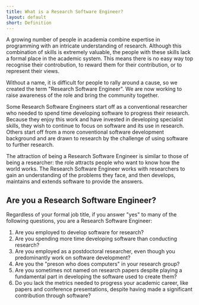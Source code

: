```yaml
---
title: What is a Research Software Engineer?
layout: default
short: Definition
---
```


A growing number of people in academia combine expertise in programming with
an intricate understanding of research. Although this combination of skills is
extremely valuable, the people with these skills lack a formal place in the
academic system. This means there is no easy way top recognise their controbution,
to reward them for their contribution, or to represent their views.

Without a name, it is difficult for people to rally around a cause, so we created the term
"Research Software Engineer". We are now working to raise awareness of the role and
bring the community together.

Some Research Software Engineers start off as a conventional researcher who needed to spend time
developing software to progress their research. Because they enjoy this work and have invested 
in developing specialist skills, they wish to continue to focus on software and its use in research.
Others start off from a more conventional software development background and are drawn to research
by the challenge of using software to further research.

The attraction of being a Research Software Engineer is similar to those of being a researcher:
the role attracts people who want to know how the world works. The Research Software Engineer
works with researchers to gain an understanding of the problems they face, and then develops,
maintains and extends software to provide the answers.

Are you a Research Software Engineer?
-------------------------------------

Regardless of your formal job title, if you answer "yes" to many of the following questions,
you are a Research Software Engineer:

1. Are you employed to develop software for research?
2. Are you spending more time developing software than conducting research?
3. Are you employed as a postdoctoral researcher, even though you predominantly work on software development?
4. Are you the "preson who does computers" in your research group?
5. Are you sometimes not named on research papers despite playing a fundamental part in developing the software 
   used to create them?
6. Do you lack the metrics needed to progress your academic career, like papers and conference presentations,
   despite having made a significant contribution through software?
